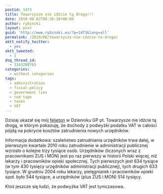 ```yaml
---
postid: 1473
title: Towarzysze nie idźcie tą drogą!!!
date: 2010-08-02T08:36:18+00:00
author: rybinski
layout: post
guid: 'http://www.rybinski.eu/?p=1473&lang=all'
permalink: /2010/08/towarzysze-nie-idzcie-ta-droga/
aktt_notify_twitter:
  - yes
aktt_tweeted:
  - 1
dsq_thread_id:
  - 3163280763
categories:
  - without categories
tags:
  - administration
  - fiscal-policy
  - government lies
  - red tape
  - taxes
  - VAT
---
```

Dzisiaj ukazał się mój [felieton](http://forsal.pl/artykuly/440124,rybinski_towarzysze_nie_idzcie_ta_droga.html) w Dzienniku GP pt. Towarzysze nie idźcie tą drogą, w którym pokazuję, że dochody z podwyżki podatku VAT w całości pójdą na pokrycie kosztów zatrudnienia nowych urzędników.

Informacja dodatkowa: szaleństwo zatrudniania urzędników trwa dalej, w pierwszym kwartale 2010 roku zatrudnienie w administracji publicznej wzrosło o kolejne trzy tysiące osób. Urzędników (liczonych wraz z pracownikami ZUS i MON) jest po raz pierwszy w historii Polski więcej, niż lekarzy i pracowników opieki społecznej. Tych pierwszych jest 634 tysiące (w tym 430 tysięcy urzędników administracji publicznej), tych drugich 633 tysiące. W grudniu 2004 roku lekarzy, pielęgniarek i pracowników opieki społ. było 544 tysiące, a urzędników (plus ZUS i MON) 514 tysięcy.

Ktoś jeszcze się łudzi, że podwyżka VAT jest tymczasowa.

